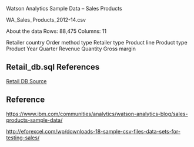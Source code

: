 Watson Analytics Sample Data – Sales Products

WA_Sales_Products_2012-14.csv

About the data
Rows: 88,475
Columns: 11

Retailer country
Order method type
Retailer type
Product line
Product type
Product
Year
Quarter
Revenue
Quantity
Gross margin

## Retail_db.sql References

[Retail DB Source](https://www.cloudera.com/developers/get-started-with-hadoop-tutorial/exercise-1.html)


## Reference

https://www.ibm.com/communities/analytics/watson-analytics-blog/sales-products-sample-data/

http://eforexcel.com/wp/downloads-18-sample-csv-files-data-sets-for-testing-sales/